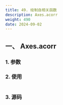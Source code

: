```yaml
---
title: 49. 绘制自相关函数
description: Axes.acorr
weight: 490
date: 2024-09-02
---
```

<style>
th, td {
  border: 1px solid rgb(190, 190, 190);
}
</style>


## 一、 Axes.acorr


### 1. 参数




### 2. 使用



```python


```


### 3. 源码
```python

```




